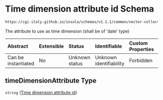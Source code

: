 # Time dimension attribute id Schema

```txt
https://cgi-italy.github.io/insula/schemas/v1.1.1/common/vector-collection.schema.json#/properties/timeDimensionAttribute
```

The attribute to use as time dimension (shall be of 'date' type)

| Abstract            | Extensible | Status         | Identifiable            | Custom Properties | Additional Properties | Access Restrictions | Defined In                                                                                             |
| :------------------ | :--------- | :------------- | :---------------------- | :---------------- | :-------------------- | :------------------ | :----------------------------------------------------------------------------------------------------- |
| Can be instantiated | No         | Unknown status | Unknown identifiability | Forbidden         | Allowed               | none                | [vector-collection.schema.json\*](schemas/common/vector-collection.schema.json) |

## timeDimensionAttribute Type

`string` ([Time dimension attribute id](vector-collection-properties-time-dimension-attribute-id.md))
